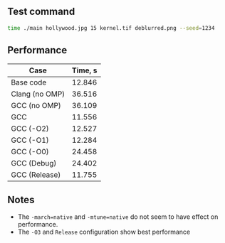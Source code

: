 ## Test command

```bash
time ./main hollywood.jpg 15 kernel.tif deblurred.png --seed=1234
```

## Performance 

| Case | Time, s |
|----|---|
| Base code | 12.846 |
| Clang (no OMP) | 36.516 |
| GCC (no OMP) | 36.109 |
| GCC | 11.556 |
| GCC (-O2) | 12.527 |
| GCC (-O1) | 12.284 |
| GCC (-O0) | 24.458 |
| GCC (Debug) | 24.402 |
| GCC (Release) | 11.755 |

## Notes
* The `-march=native` and `-mtune=native` do not seem to have effect on performance.
* The `-O3` and `Release` configuration show best performance